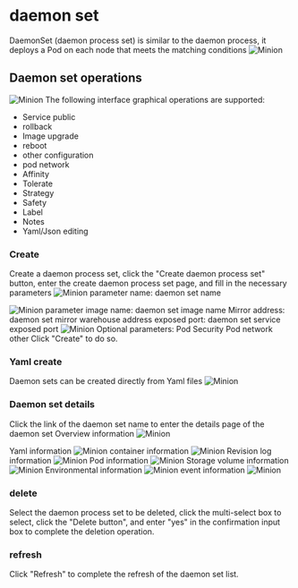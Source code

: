 # daemon set

DaemonSet (daemon process set) is similar to the daemon process, it deploys a Pod on each node that meets the matching conditions
![Minion](../../../assets/images/workload/ds-list-en.jpg)
## Daemon set operations

![Minion](../../../assets/images/workload/ds-operation-en.jpg)
The following interface graphical operations are supported:
* Service public
* rollback
* Image upgrade
* reboot
* other configuration
* pod network
* Affinity
* Tolerate
* Strategy
* Safety
* Label
* Notes
* Yaml/Json editing

### Create
Create a daemon process set, click the "Create daemon process set" button, enter the create daemon process set page, and fill in the necessary parameters
![Minion](../../../assets/images/workload/ds-create1-en.jpg)
parameter
name: daemon set name

![Minion](../../../assets/images/workload/ds-create2-en.jpg)
parameter
image name: daemon set image name
Mirror address: daemon set mirror warehouse address
exposed port: daemon set service exposed port
![Minion](../../../assets/images/workload/ds-create3-en.jpg)
Optional parameters:
Pod Security
Pod network
other
Click "Create" to do so.

### Yaml create
Daemon sets can be created directly from Yaml files
![Minion](../../../assets/images/workload/ds-create-yaml-en.jpg)
### Daemon set details
Click the link of the daemon set name to enter the details page of the daemon set
Overview information
![Minion](../../../assets/images/workload/ds-info1-en.jpg)

Yaml information
![Minion](../../../assets/images/workload/ds-info2-en.jpg)
container information
![Minion](../../../assets/images/workload/ds-info3-en.jpg)
Revision log information
![Minion](../../../assets/images/workload/ds-info4-en.jpg)
Pod information
![Minion](../../../assets/images/workload/ds-info5-en.jpg)
Storage volume information
![Minion](../../../assets/images/workload/ds-info6-en.jpg)
Environmental information
![Minion](../../../assets/images/workload/ds-info7-en.jpg)
event information
![Minion](../../../assets/images/workload/ds-info8-en.jpg)

### delete
Select the daemon process set to be deleted, click the multi-select box to select, click the "Delete button", and enter "yes" in the confirmation input box to complete the deletion operation.
### refresh
Click "Refresh" to complete the refresh of the daemon set list.